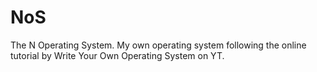 # NoS
The N Operating System. My own operating system following the online tutorial by Write Your Own Operating System on YT.
